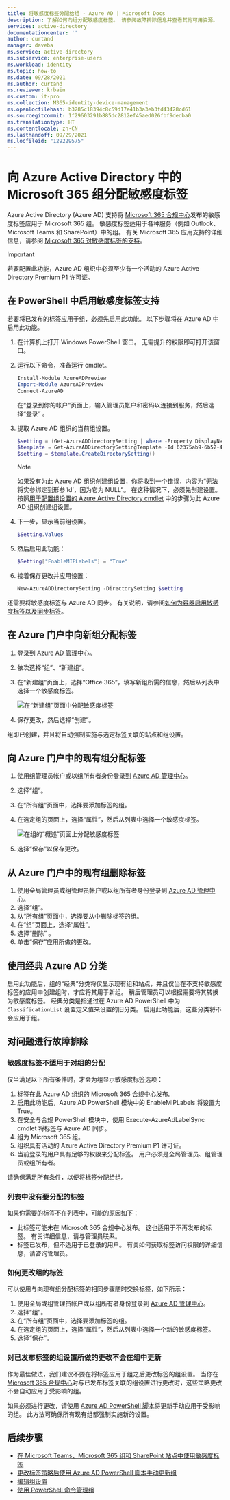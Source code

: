 ```yaml
---
title: 将敏感度标签分配给组 - Azure AD | Microsoft Docs
description: 了解如何向组分配敏感度标签。 请参阅故障排除信息并查看其他可用资源。
services: active-directory
documentationcenter: ''
author: curtand
manager: daveba
ms.service: active-directory
ms.subservice: enterprise-users
ms.workload: identity
ms.topic: how-to
ms.date: 09/28/2021
ms.author: curtand
ms.reviewer: krbain
ms.custom: it-pro
ms.collection: M365-identity-device-management
ms.openlocfilehash: b3285c18394c8c59d17e41b3a3eb3fd43428cd61
ms.sourcegitcommit: 1f29603291b885dc2812ef45aed026fbf9dedba0
ms.translationtype: HT
ms.contentlocale: zh-CN
ms.lasthandoff: 09/29/2021
ms.locfileid: "129229575"
---
```

# <a name="assign-sensitivity-labels-to-microsoft-365-groups-in-azure-active-directory"></a>向 Azure Active Directory 中的 Microsoft 365 组分配敏感度标签

Azure Active Directory (Azure AD) 支持将 [Microsoft 365 合规中心](https://sip.protection.office.com/homepage)发布的敏感度标签应用于 Microsoft 365 组。 敏感度标签适用于各种服务（例如 Outlook、Microsoft Teams 和 SharePoint）中的组。 有关 Microsoft 365 应用支持的详细信息，请参阅 [Microsoft 365 对敏感度标签的支持](/microsoft-365/compliance/sensitivity-labels-teams-groups-sites#support-for-the-sensitivity-labels)。

> [!IMPORTANT]
> 若要配置此功能，Azure AD 组织中必须至少有一个活动的 Azure Active Directory Premium P1 许可证。

## <a name="enable-sensitivity-label-support-in-powershell"></a>在 PowerShell 中启用敏感度标签支持

若要将已发布的标签应用于组，必须先启用此功能。 以下步骤将在 Azure AD 中启用此功能。

1. 在计算机上打开 Windows PowerShell 窗口。 无需提升的权限即可打开该窗口。
1. 运行以下命令，准备运行 cmdlet。

    ```PowerShell
    Install-Module AzureADPreview
    Import-Module AzureADPreview
    Connect-AzureAD
    ```

    在“登录到你的帐户”页面上，输入管理员帐户和密码以连接到服务，然后选择“登录” 。
1. 提取 Azure AD 组织的当前组设置。

    ```PowerShell
    $setting = (Get-AzureADDirectorySetting | where -Property DisplayName -Value "Group.Unified" -EQ)
    $template = Get-AzureADDirectorySettingTemplate -Id 62375ab9-6b52-47ed-826b-58e47e0e304b
    $setting = $template.CreateDirectorySetting()
    ```

    > [!NOTE]
    > 如果没有为此 Azure AD 组织创建组设置，你将收到一个错误，内容为“无法将实参绑定到形参‘Id’，因为它为 NULL”。 在这种情况下，必须先创建设置。 按照[用于配置组设置的 Azure Active Directory cmdlet](../enterprise-users/groups-settings-cmdlets.md) 中的步骤为此 Azure AD 组织创建组设置。

1. 下一步，显示当前组设置。

    ```PowerShell
    $Setting.Values
    ```

1. 然后启用此功能：

    ```PowerShell
    $Setting["EnableMIPLabels"] = "True"
    ```

1. 接着保存更改并应用设置：

    ```PowerShell
    New-AzureADDirectorySetting -DirectorySetting $setting
    ```

还需要将敏感度标签与 Azure AD 同步。 有关说明，请参阅[如何为容器启用敏感度标签以及同步标签](/microsoft-365/compliance/sensitivity-labels-teams-groups-sites#how-to-enable-sensitivity-labels-for-containers-and-synchronize-labels)。

## <a name="assign-a-label-to-a-new-group-in-azure-portal"></a>在 Azure 门户中向新组分配标签

1. 登录到 [Azure AD 管理中心](https://aad.portal.azure.com)。
1. 依次选择“组”、“新建组”。 
1. 在“新建组”页面上，选择“Office 365”，填写新组所需的信息，然后从列表中选择一个敏感度标签。

   ![在“新建组”页面中分配敏感度标签](./media/groups-assign-sensitivity-labels/new-group-page.png)

1. 保存更改，然后选择“创建”。

组即已创建，并且将自动强制实施与选定标签关联的站点和组设置。

## <a name="assign-a-label-to-an-existing-group-in-azure-portal"></a>向 Azure 门户中的现有组分配标签

1. 使用组管理员帐户或以组所有者身份登录到 [Azure AD 管理中心](https://aad.portal.azure.com)。
1. 选择“组”。
1. 在“所有组”页面中，选择要添加标签的组。
1. 在选定组的页面上，选择“属性”，然后从列表中选择一个敏感度标签。

   ![在组的“概述”页面上分配敏感度标签](./media/groups-assign-sensitivity-labels/assign-to-existing.png)

1. 选择“保存”以保存更改。

## <a name="remove-a-label-from-an-existing-group-in-azure-portal"></a>从 Azure 门户中的现有组删除标签

1. 使用全局管理员或组管理员帐户或以组所有者身份登录到 [Azure AD 管理中心](https://aad.portal.azure.com)。
1. 选择“组”。
1. 从“所有组”页面中，选择要从中删除标签的组。
1. 在“组”页面上，选择“属性”。
1. 选择“删除” 。
1. 单击“保存”应用所做的更改。

## <a name="using-classic-azure-ad-classifications"></a>使用经典 Azure AD 分类

启用此功能后，组的“经典”分类将仅显示现有组和站点，并且仅当在不支持敏感度标签的应用中创建组时，才应将其用于新组。 稍后管理员可以根据需要将其转换为敏感度标签。 经典分类是指通过在 Azure AD PowerShell 中为 `ClassificationList` 设置定义值来设置的旧分类。 启用此功能后，这些分类将不会应用于组。

## <a name="troubleshooting-issues"></a>对问题进行故障排除

### <a name="sensitivity-labels-are-not-available-for-assignment-on-a-group"></a>敏感度标签不适用于对组的分配

仅当满足以下所有条件时，才会为组显示敏感度标签选项：

1. 标签在此 Azure AD 组织的 Microsoft 365 合规中心发布。
1. 启用此功能后，Azure AD PowerShell 模块中的 EnableMIPLabels 将设置为 True。
1. 在安全与合规 PowerShell 模块中，使用 Execute-AzureAdLabelSync cmdlet 将标签与 Azure AD 同步。
1. 组为 Microsoft 365 组。
1. 组织具有活动的 Azure Active Directory Premium P1 许可证。
1. 当前登录的用户具有足够的权限来分配标签。 用户必须是全局管理员、组管理员或组所有者。

请确保满足所有条件，以便将标签分配给组。

### <a name="the-label-i-want-to-assign-is-not-in-the-list"></a>列表中没有要分配的标签

如果你需要的标签不在列表中，可能的原因如下：

- 此标签可能未在 Microsoft 365 合规中心发布。 这也适用于不再发布的标签。 有关详细信息，请与管理员联系。
- 标签已发布，但不适用于已登录的用户。 有关如何获取标签访问权限的详细信息，请咨询管理员。

### <a name="how-to-change-the-label-on-a-group"></a>如何更改组的标签

可以使用与向现有组分配标签的相同步骤随时交换标签，如下所示：

1. 使用全局或组管理员帐户或以组所有者身份登录到 [Azure AD 管理中心](https://aad.portal.azure.com)。
1. 选择“组”。
1. 在“所有组”页面中，选择要添加标签的组。
1. 在选定组的页面上，选择“属性”，然后从列表中选择一个新的敏感度标签。
1. 选择“保存”。

### <a name="group-setting-changes-to-published-labels-are-not-updated-on-the-groups"></a>对已发布标签的组设置所做的更改不会在组中更新

作为最佳做法，我们建议不要在将标签应用于组之后更改标签的组设置。 当你在 [Microsoft 365 合规中心](https://sip.protection.office.com/homepage)对与已发布标签关联的组设置进行更改时，这些策略更改不会自动应用于受影响的组。

如果必须进行更改，请使用 [Azure AD PowerShell 脚本](https://github.com/microsoftgraph/powershell-aad-samples/blob/master/ReassignSensitivityLabelToO365Groups.ps1)将更新手动应用于受影响的组。 此方法可确保所有现有组都强制实施新的设置。

## <a name="next-steps"></a>后续步骤

- [在 Microsoft Teams、Microsoft 365 组和 SharePoint 站点中使用敏感度标签](/microsoft-365/compliance/sensitivity-labels-teams-groups-sites)
- [更改标签策略后使用 Azure AD PowerShell 脚本手动更新组](https://github.com/microsoftgraph/powershell-aad-samples/blob/master/ReassignSensitivityLabelToO365Groups.ps1)
- [编辑组设置](../fundamentals/active-directory-groups-settings-azure-portal.md)
- [使用 PowerShell 命令管理组](../enterprise-users/groups-settings-v2-cmdlets.md)
